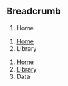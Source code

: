 
<div class="sub-header">
  <h2 class="component-title" id="breadcrumb">Breadcrumb</h2>
</div>

<div class="row">
  <div class="col-lg-6">
    <ol class="breadcrumb">
      <li class="active">Home</li>
    </ol>
    <ol class="breadcrumb">
      <li><a href="#">Home</a></li>
      <li class="active">Library</li>
    </ol>
    <ol class="breadcrumb" style="margin-bottom: 5px;">
      <li><a href="#">Home</a></li>
      <li><a href="#">Library</a></li>
      <li class="active">Data</li>
    </ol>

  </div>
</div>